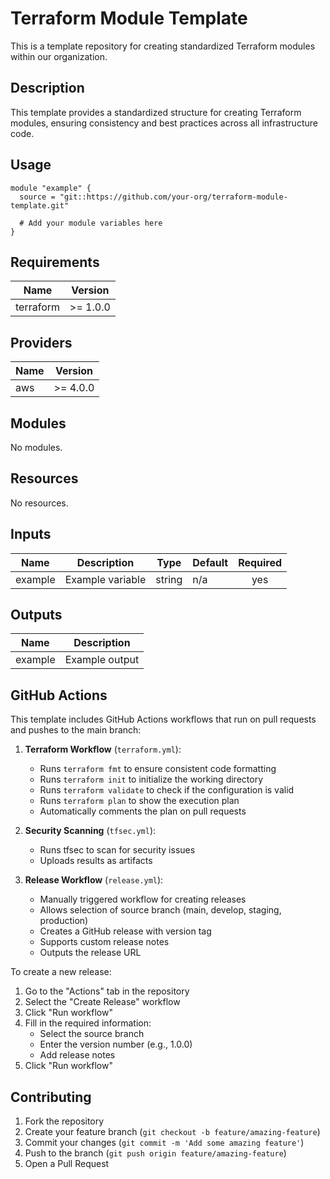 # Terraform Module Template

This is a template repository for creating standardized Terraform modules within our organization.

## Description

This template provides a standardized structure for creating Terraform modules, ensuring consistency and best practices across all infrastructure code.

## Usage

```hcl
module "example" {
  source = "git::https://github.com/your-org/terraform-module-template.git"

  # Add your module variables here
}
```

## Requirements

| Name | Version |
|------|---------|
| terraform | >= 1.0.0 |

## Providers

| Name | Version |
|------|---------|
| aws | >= 4.0.0 |

## Modules

No modules.

## Resources

No resources.

## Inputs

| Name | Description | Type | Default | Required |
|------|-------------|------|---------|:--------:|
| example | Example variable | string | n/a | yes |

## Outputs

| Name | Description |
|------|-------------|
| example | Example output |

## GitHub Actions

This template includes GitHub Actions workflows that run on pull requests and pushes to the main branch:

1. **Terraform Workflow** (`terraform.yml`):
   - Runs `terraform fmt` to ensure consistent code formatting
   - Runs `terraform init` to initialize the working directory
   - Runs `terraform validate` to check if the configuration is valid
   - Runs `terraform plan` to show the execution plan
   - Automatically comments the plan on pull requests

2. **Security Scanning** (`tfsec.yml`):
   - Runs tfsec to scan for security issues
   - Uploads results as artifacts

3. **Release Workflow** (`release.yml`):
   - Manually triggered workflow for creating releases
   - Allows selection of source branch (main, develop, staging, production)
   - Creates a GitHub release with version tag
   - Supports custom release notes
   - Outputs the release URL

To create a new release:
1. Go to the "Actions" tab in the repository
2. Select the "Create Release" workflow
3. Click "Run workflow"
4. Fill in the required information:
   - Select the source branch
   - Enter the version number (e.g., 1.0.0)
   - Add release notes
5. Click "Run workflow"

## Contributing

1. Fork the repository
2. Create your feature branch (`git checkout -b feature/amazing-feature`)
3. Commit your changes (`git commit -m 'Add some amazing feature'`)
4. Push to the branch (`git push origin feature/amazing-feature`)
5. Open a Pull Request 